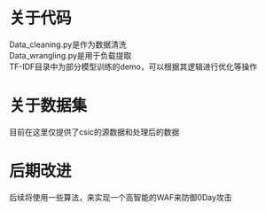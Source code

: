 # 关于代码
Data_cleaning.py是作为数据清洗  
Data_wrangling.py是用于负载提取  
TF-IDF目录中为部分模型训练的demo，可以根据其逻辑进行优化等操作
# 关于数据集
目前在这里仅提供了csic的源数据和处理后的数据
# 后期改进
后续将使用一些算法，来实现一个高智能的WAF来防御0Day攻击
